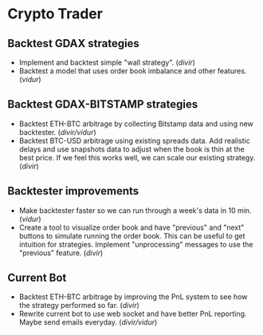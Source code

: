 # Crypto Trader

## Backtest GDAX strategies
- Implement and backtest simple "wall strategy". (*divir*)
- Backtest a model that uses order book imbalance and other features. (*vidur*)

## Backtest GDAX-BITSTAMP strategies
- Backtest ETH-BTC arbitrage by collecting Bitstamp data and using new backtester. (*divir/vidur*)
- Backtest BTC-USD arbitrage using existing spreads data. Add realistic delays and use snapshots data to adjust
when the book is thin at the best price. If we feel this works well, we can scale our existing strategy. (*divir*)

## Backtester improvements
- Make backtester faster so we can run through a week's data in 10 min. (*vidur*)
- Create a tool to visualize order book and have "previous" and "next" buttons to simulate running the order book.
This can be useful to get intuition for strategies. Implement "unprocessing" messages to use the "previous" feature.
(*divir*)

## Current Bot
- Backtest ETH-BTC arbitrage by improving the PnL system to see how the strategy performed so far. (*divir*)
- Rewrite current bot to use web socket and have better PnL reporting. Maybe send emails everyday. (*divir/vidur*)
